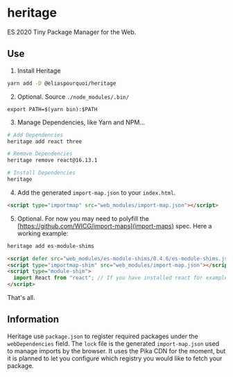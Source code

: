 # heritage
ES 2020 Tiny Package Manager for the Web.

## Use

1. Install Heritage
```bash
yarn add -D @eliaspourquoi/heritage
```

2. Optional. Source `./node_modules/.bin/`
```
export PATH=$(yarn bin):$PATH
```

3. Manage Dependencies, like Yarn and NPM...
```bash
# Add Dependencies
heritage add react three

# Remove Dependencies
heritage remove react@16.13.1

# Install Dependencies
heritage       
```

4. Add the generated `import-map.json` to your `index.html`.
```html
<script type="importmap" src="web_modules/import-map.json"></script>
```

5. Optional. For now you may need to polyfill the [https://github.com/WICG/import-maps](import-maps) spec.
Here a working example:
```bash
heritage add es-module-shims
```
```html
<script defer src="web_modules/es-module-shims/0.4.6/es-module-shims.js"></script>
<script type="importmap-shim" src="web_modules/import-map.json"></script>
<script type="module-shim">
  import React from "react"; // If you have installed react for example...
</script>
```

That's all.

## Information

Heritage use `package.json` to register required packages under the `webDependencies` field.
The `lock` file is the generated `import-map.json` used to manage imports by the browser. 
It uses the Pika CDN for the moment, but it is planned to let you configure which registry you would like to fetch your package.
